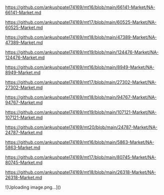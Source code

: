 <p><a href="https://github.com/ankushpatel74169/mt16/blob/main/66141-Market/NA-66141-Market.md">https://github.com/ankushpatel74169/mt16/blob/main/66141-Market/NA-66141-Market.md</a></p><p><a href="https://github.com/ankushpatel74169/mt17/blob/main/60525-Market/NA-60525-Market.md">https://github.com/ankushpatel74169/mt17/blob/main/60525-Market/NA-60525-Market.md</a></p><p><a href="https://github.com/ankushpatel74169/mt18/blob/main/47389-Market/NA-47389-Market.md">https://github.com/ankushpatel74169/mt18/blob/main/47389-Market/NA-47389-Market.md</a></p><p><a href="https://github.com/ankushpatel74169/mt19/blob/main/124476-Market/NA-124476-Market.md">https://github.com/ankushpatel74169/mt19/blob/main/124476-Market/NA-124476-Market.md</a></p><p><a href="https://github.com/ankushpatel74169/mt16/blob/main/8949-Market/NA-8949-Market.md">https://github.com/ankushpatel74169/mt16/blob/main/8949-Market/NA-8949-Market.md</a></p><p><a href="https://github.com/ankushpatel74169/mt17/blob/main/27302-Market/NA-27302-Market.md">https://github.com/ankushpatel74169/mt17/blob/main/27302-Market/NA-27302-Market.md</a></p><p><a href="https://github.com/ankushpatel74169/mt18/blob/main/94767-Market/NA-94767-Market.md">https://github.com/ankushpatel74169/mt18/blob/main/94767-Market/NA-94767-Market.md</a></p><p><a href="https://github.com/ankushpatel74169/mt19/blob/main/107121-Market/NA-107121-Market.md">https://github.com/ankushpatel74169/mt19/blob/main/107121-Market/NA-107121-Market.md</a></p><p><a href="https://github.com/ankushpatel74169/mt20/blob/main/24787-Market/NA-24787-Market.md">https://github.com/ankushpatel74169/mt20/blob/main/24787-Market/NA-24787-Market.md</a></p><p><a href="https://github.com/ankushpatel74169/mt16/blob/main/5863-Market/NA-5863-Market.md">https://github.com/ankushpatel74169/mt16/blob/main/5863-Market/NA-5863-Market.md</a></p><p><a href="https://github.com/ankushpatel74169/mt17/blob/main/80745-Market/NA-80745-Market.md">https://github.com/ankushpatel74169/mt17/blob/main/80745-Market/NA-80745-Market.md</a></p><p><a href="https://github.com/ankushpatel74169/mt18/blob/main/26318-Market/NA-26318-Market.md">https://github.com/ankushpatel74169/mt18/blob/main/26318-Market/NA-26318-Market.md</a></p>
![Uploading image.png…]()

